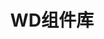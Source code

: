 ---
layout: home

title: WD组件库
titleTemplate: 二次封装组件库

hero:
  name: WD组件库
  text: 二次封装组件库
  tagline: 基于elememnt plus.
  actions:
    - theme: brand
      text: 组件
      link: /components/
    - theme: alt
      text: View on GitHub
      link: https://github.com/Zuowendong/zyfui

---